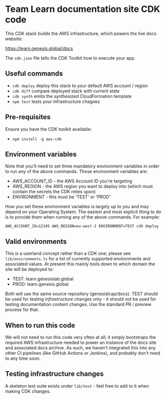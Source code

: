 # Team Learn documentation site CDK code

This CDK stack builds the AWS infrastructure, which powers the live docs website:

https://learn.genesis.global/docs

The `cdk.json` file tells the CDK Toolkit how to execute your app.

## Useful commands

* `cdk deploy`      deploy this stack to your default AWS account / region
* `cdk diff`        compare deployed stack with current state
* `cdk synth`       emits the synthesized CloudFormation template
* `npm test`        tests your infrastructure chagnes

## Pre-requisites

Ensure you have the CDK toolkit available:

* `npm install -g aws-cdk`

## Environment variables

Note that you'll need to set three mandatory environment variables in order to run any of the above commands. Those environment variables are:

* AWS_ACCOUNT_ID - the AWS Account ID you're targeting
* AWS_REGION - the AWS region you want to deploy into (which must contain the secrets the CDK relies upon)
* ENVIRONMENT - this must be 'TEST' or 'PROD'

How you set these environment variables is largely up to you and may depend on your Operating System. The easiest and most explicit thing to do is to provide them when running any of the above commands. For example:

`AWS_ACCOUNT_ID=12345 AWS_REGION=eu-west-2 ENVIRONMENT=TEST cdk deploy`

## Valid environments

This is a userland concept rather than a CDK one; please see `lib/environments.ts` for a list of
currently supported environments and associated values. At present this mainly boils down to
which domain the site will be deployed to:

* TEST: learn.genesislab.global
* PROD: learn.genesis.global

Both will use the same source repository (genesislcap/docs). TEST should be used for testing
*infrastructure* changes only - it should *not* be used for testing documentation content changes.
Use the standard PR / preview process for that.

## When to run this code

We will not need to run this code very often at all; it simply bootstraps the required AWS
infrastructure needed to power an instance of the docs site and associated docs archive.
As such, we haven't integrated this into any other CI pipelines (like GitHub Actions or Jenkins),
and probably don't need to any time soon.

## Testing infrastructure changes

A skeleton test suite exists under `lib/test` - feel free to add to it when making CDK changes.
